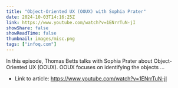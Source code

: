 ```yaml
---
title: "Object-Oriented UX (OOUX) with Sophia Prater"
date: 2024-10-03T14:16:25Z
link: https://www.youtube.com/watch?v=1ENrrTuN-jI
showShare: false
showReadTime: false
thumbnail: images/misc.png
tags: ["infoq.com"]
---
```

In this episode, Thomas Betts talks with Sophia Prater about Object-Oriented UX (OOUX). OOUX focuses on identifying the objects ...

- Link to article: https://www.youtube.com/watch?v=1ENrrTuN-jI